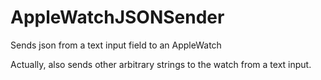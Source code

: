 # AppleWatchJSONSender
Sends json from a text input field to an AppleWatch 

Actually, also sends other arbitrary strings to the watch from a text input. 
